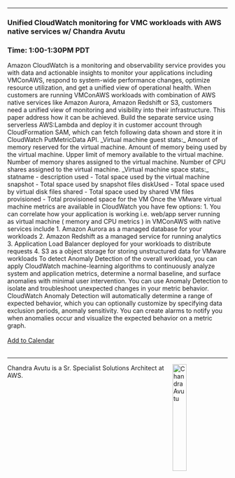 <style>
  .wrapper {margin-top:75px;}
  header {top:20px!important;
  .session-wrapper{border:1px solid #36373b; border-radius:5px; padding:20px; background-color:##D3D3D3;}
  
</style>
<hr/>

### **Unified CloudWatch monitoring for VMC workloads with AWS native services w/ Chandra Avutu**
### **Time: 1:00-1:30PM PDT**
<div class="session-wrapper">
Amazon CloudWatch is a monitoring and observability service provides you with data and actionable insights to monitor your applications including VMConAWS, respond to system-wide performance changes, optimize resource utilization, and get a unified view of operational health. When customers are running VMConAWS workloads with combination of AWS native services like Amazon Aurora, Amazon Redshift or S3, customers need a unified view of monitoring and visibility into their infrastructure. This paper address how it can be achieved. Build the separate service using serverless AWS:Lambda and deploy it in customer account through CloudFormation SAM, which can fetch following data shown and store it in CloudWatch PutMetricData API. _Virtual machine guest stats:_ Amount of memory reserved for the virtual machine. Amount of memory being used by the virtual machine. Upper limit of memory available to the virtual machine. Number of memory shares assigned to the virtual machine. Number of CPU shares assigned to the virtual machine. _Virtual machine space stats:_ statname - description used - Total space used by the virtual machine snapshot - Total space used by snapshot files diskUsed - Total space used by virtual disk files shared - Total space used by shared VM files provisioned - Total provisioned space for the VM Once the VMware virtual machine metrics are available in CloudWatch you have few options: 1. You can correlate how your application is working i.e. web/app server running as virtual machine ( memory and CPU metrics ) in VMConAWS with native services include 1. Amazon Aurora as a managed database for your workloads 2. Amazon Redshift as a managed service for running analytics 3. Application Load Balancer deployed for your workloads to distribute requests 4. S3 as a object storage for storing unstructured data for VMware workloads To detect Anomaly Detection of the overall workload, you can apply CloudWatch machine-learning algorithms to continuously analyze system and application metrics, determine a normal baseline, and surface anomalies with minimal user intervention. You can use Anomaly Detection to isolate and troubleshoot unexpected changes in your metric behavior. CloudWatch Anomaly Detection will automatically determine a range of expected behavior, which you can optionally customize by specifying data exclusion periods, anomaly sensitivity. You can create alarms to notify you when anomalies occur and visualize the expected behavior on a metric graph.
<br>
<br> 
<a title="Add to Calendar" class="addeventatc" data-id="ZN5088761" href="https://www.addevent.com/event/ZN5088761" target="_blank" rel="nofollow">Add to Calendar</a>
        <script type="text/javascript" src="https://addevent.com/libs/atc/1.6.1/atc.min.js" async defer></script>
<br> 
<br> 
</div>

<hr/>
<img src="chandra.jpg" alt="Chandra Avutu" width="25%" align="right">
    
<p>Chandra Avutu is a Sr. Specialist Solutions Architect at AWS.</p>
